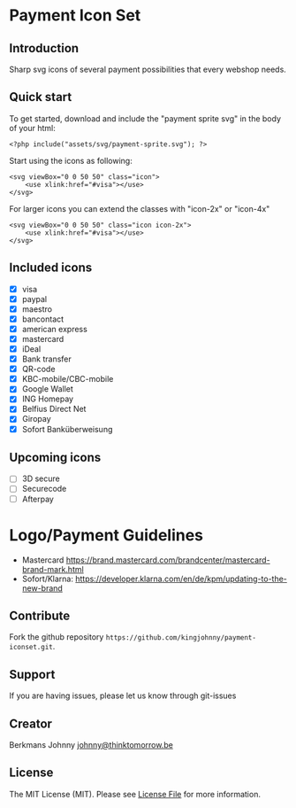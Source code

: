 # Payment Icon Set

## Introduction
Sharp svg icons of several payment possibilities that every webshop needs.


##  Quick start

To get started, download and include the "payment sprite svg" in the body of your html:

    <?php include("assets/svg/payment-sprite.svg"); ?>

Start using the icons as following:

    <svg viewBox="0 0 50 50" class="icon">
        <use xlink:href="#visa"></use>
    </svg>

For larger icons you can extend the classes with "icon-2x" or "icon-4x"

    <svg viewBox="0 0 50 50" class="icon icon-2x">
        <use xlink:href="#visa"></use>
    </svg>

## Included icons
- [x] visa
- [x] paypal
- [x] maestro
- [x] bancontact
- [x] american express
- [x] mastercard
- [x] iDeal
- [x] Bank transfer
- [x] QR-code
- [x] KBC-mobile/CBC-mobile
- [x] Google Wallet
- [x] ING Homepay
- [x] Belfius Direct Net
- [x] Giropay
- [x] Sofort Banküberweisung

## Upcoming icons
- [ ] 3D secure
- [ ] Securecode
- [ ] Afterpay

# Logo/Payment Guidelines

- Mastercard https://brand.mastercard.com/brandcenter/mastercard-brand-mark.html
- Sofort/Klarna: https://developer.klarna.com/en/de/kpm/updating-to-the-new-brand


## Contribute

Fork the github repository `https://github.com/kingjohnny/payment-iconset.git`.

## Support
If you are having issues, please let us know through git-issues

## Creator
Berkmans Johnny <johnny@thinktomorrow.be>

## License
The MIT License (MIT). Please see [License File](LICENSE.md) for more information.